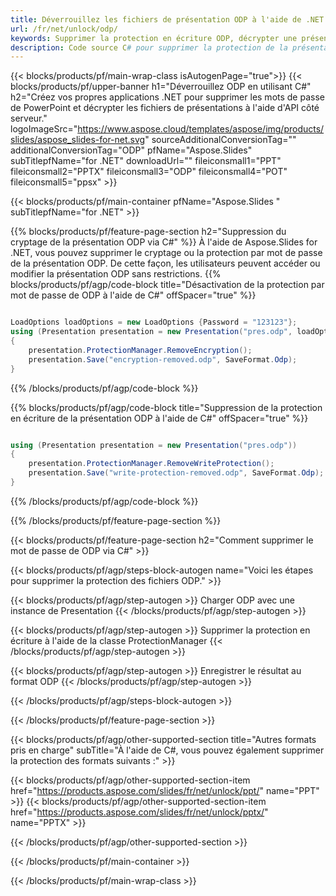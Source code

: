 ```yaml
---
title: Déverrouillez les fichiers de présentation ODP à l'aide de .NET
url: /fr/net/unlock/odp/
keywords: Supprimer la protection en écriture ODP, décrypter une présentation ODP, déverrouiller la présentation ODP, déprotéger ODP
description: Code source C# pour supprimer la protection de la présentation ODP.
---
```


{{< blocks/products/pf/main-wrap-class isAutogenPage="true">}}
{{< blocks/products/pf/upper-banner h1="Déverrouillez ODP en utilisant C#" h2="Créez vos propres applications .NET pour supprimer les mots de passe de PowerPoint et décrypter les fichiers de présentations à l'aide d'API côté serveur." logoImageSrc="https://www.aspose.cloud/templates/aspose/img/products/slides/aspose_slides-for-net.svg" sourceAdditionalConversionTag="" additionalConversionTag="ODP" pfName="Aspose.Slides" subTitlepfName="for .NET" downloadUrl="" fileiconsmall1="PPT" fileiconsmall2="PPTX" fileiconsmall3="ODP" fileiconsmall4="POT" fileiconsmall5="ppsx" >}}

{{< blocks/products/pf/main-container pfName="Aspose.Slides " subTitlepfName="for .NET" >}}

{{% blocks/products/pf/feature-page-section  h2="Suppression du cryptage de la présentation ODP via C#" %}}
À l'aide de Aspose.Slides for .NET, vous pouvez supprimer le cryptage ou la protection par mot de passe de la présentation ODP. De cette façon, les utilisateurs peuvent accéder ou modifier la présentation ODP sans restrictions.
{{% blocks/products/pf/agp/code-block title="Désactivation de la protection par mot de passe de ODP à l'aide de C#" offSpacer="true" %}}

```cs

LoadOptions loadOptions = new LoadOptions {Password = "123123"};
using (Presentation presentation = new Presentation("pres.odp", loadOptions))
{
    presentation.ProtectionManager.RemoveEncryption();
    presentation.Save("encryption-removed.odp", SaveFormat.Odp);
}
```

{{% /blocks/products/pf/agp/code-block %}}

{{% blocks/products/pf/agp/code-block title="Suppression de la protection en écriture de la présentation ODP à l'aide de C#" offSpacer="true" %}}

```cs

using (Presentation presentation = new Presentation("pres.odp"))
{
    presentation.ProtectionManager.RemoveWriteProtection();
    presentation.Save("write-protection-removed.odp", SaveFormat.Odp);
}
```

{{% /blocks/products/pf/agp/code-block %}}

{{% /blocks/products/pf/feature-page-section %}}

{{< blocks/products/pf/feature-page-section  h2="Comment supprimer le mot de passe de ODP via C#" >}}

{{< blocks/products/pf/agp/steps-block-autogen name="Voici les étapes pour supprimer la protection des fichiers ODP." >}}

{{< blocks/products/pf/agp/step-autogen >}}
Charger ODP avec une instance de Presentation
{{< /blocks/products/pf/agp/step-autogen >}}

{{< blocks/products/pf/agp/step-autogen >}}
Supprimer la protection en écriture à l'aide de la classe ProtectionManager
{{< /blocks/products/pf/agp/step-autogen >}}

{{< blocks/products/pf/agp/step-autogen >}}
Enregistrer le résultat au format ODP
{{< /blocks/products/pf/agp/step-autogen >}}

{{< /blocks/products/pf/agp/steps-block-autogen >}}

{{< /blocks/products/pf/feature-page-section >}}

{{< blocks/products/pf/agp/other-supported-section title="Autres formats pris en charge" subTitle="À l'aide de C#, vous pouvez également supprimer la protection des formats suivants :" >}}

{{< blocks/products/pf/agp/other-supported-section-item href="https://products.aspose.com/slides/fr/net/unlock/ppt/" name="PPT" >}}
{{< blocks/products/pf/agp/other-supported-section-item href="https://products.aspose.com/slides/fr/net/unlock/pptx/" name="PPTX" >}}


{{< /blocks/products/pf/agp/other-supported-section >}}

{{< /blocks/products/pf/main-container >}}
    
{{< /blocks/products/pf/main-wrap-class >}}